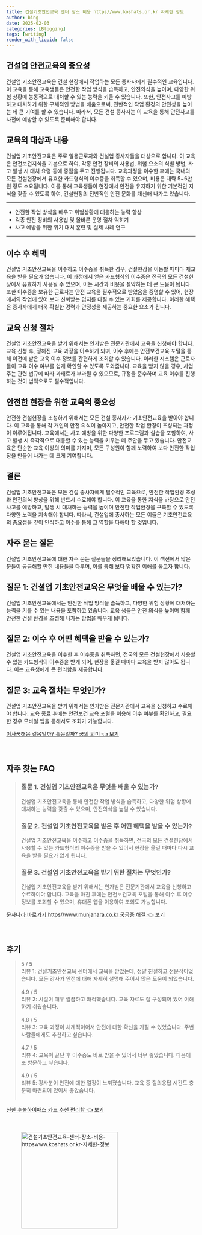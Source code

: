 ```yaml
---
title: 건설기초안전교육 센터 장소 비용 https//www.koshats.or.kr 자세한 정보
author: bing
date: 2025-02-03
categories: [Blogging]
tags: [writing]
render_with_liquid: false
---
```



<h2 id='건설업_안전교육의_중요성'>건설업 안전교육의 중요성</h2>

<p>건설업 기초안전교육은 건설 현장에서 작업하는 모든 종사자에게 필수적인 교육입니다. 이 교육을 통해 교육생들은 안전한 작업 방식을 습득하고, 안전의식을 높이며, 다양한 위험 상황에 능동적으로 대처할 수 있는 능력을 키울 수 있습니다. 또한, 안전사고를 예방하고 대처하기 위한 구체적인 방법을 배움으로써, 전반적인 작업 환경의 안전성을 높이는 데 큰 기여를 할 수 있습니다. 따라서, 모든 건설 종사자는 이 교육을 통해 안전사고를 사전에 예방할 수 있도록 준비해야 합니다.</p>

<h2 id='대상및내용'>교육의 대상과 내용</h2>

<p>건설업 기초안전교육은 주로 일용근로자와 건설업 종사자들을 대상으로 합니다. 이 교육은 안전보건지식을 기본으로 하여, 각종 안전 장비의 사용법, 위험 요소의 식별 방법, 사고 발생 시 대처 요령 등에 중점을 두고 진행됩니다. 교육과정을 이수한 후에는 국내의 모든 건설현장에서 유효한 카드형식의 이수증을 취득할 수 있으며, 비용은 대략 5~6만 원 정도 소요됩니다. 이를 통해 교육생들이 현장에서 안전을 유지하기 위한 기본적인 지식을 갖출 수 있도록 하여, 건설현장의 전반적인 안전 문화를 개선해 나가고 있습니다.</p>

<hr />

<ul>
    <li>안전한 작업 방식을 배우고 위험상황에 대응하는 능력 향상</li>
    <li>각종 안전 장비의 사용법 및 올바른 운영 절차 익히기</li>
    <li>사고 예방을 위한 위기 대처 훈련 및 실제 사례 연구</li>
</ul>

<hr />

<h2 id='혜택'>이수 후 혜택</h2>

<p>건설업 기초안전교육을 이수하고 이수증을 취득한 경우, 건설현장을 이동할 때마다 재교육을 받을 필요가 없습니다. 이 과정에서 얻은 카드형식의 이수증은 전국의 모든 건설현장에서 유효하게 사용될 수 있으며, 이는 시간과 비용을 절약하는 데 큰 도움이 됩니다. 또한 이수증을 보유한 근로자는 안전 교육을 필수적으로 받았음을 증명할 수 있어, 현장에서의 작업에 있어 보다 신뢰받는 입지를 다질 수 있는 기회를 제공합니다. 이러한 혜택은 종사자에게 더욱 확실한 경력과 안정성을 제공하는 중요한 요소가 됩니다.</p>

<h2 id='신청절차'>교육 신청 절차</h2>

<p>건설업 기초안전교육을 받기 위해서는 인가받은 전문기관에서 교육을 신청해야 합니다. 교육 신청 후, 정해진 교육 과정을 이수하게 되며, 이수 후에는 안전보건교육 포털을 통해 이전에 받은 교육 이수 정보를 간편하게 조회할 수 있습니다. 이러한 시스템은 근로자들이 교육 이수 여부를 쉽게 확인할 수 있도록 도와줍니다. 교육을 받지 않을 경우, 사업주는 관련 법규에 따라 과태료가 부과될 수 있으므로, 규정을 준수하며 교육 이수를 진행하는 것이 법적으로도 필수적입니다.</p>

<h2 id='안전사고_예방'>안전한 현장을 위한 교육의 중요성</h2>

<p>안전한 건설현장을 조성하기 위해서는 모든 건설 종사자가 기초안전교육을 받아야 합니다. 이 교육을 통해 각 개인의 안전 의식이 높아지고, 안전한 작업 환경이 조성되는 과정이 이루어집니다. 교육에서는 사고 예방을 위한 다양한 프로그램과 실습을 포함하여, 사고 발생 시 즉각적으로 대응할 수 있는 능력을 키우는 데 주안을 두고 있습니다. 안전교육은 단순한 교육 이상의 의미를 가지며, 모든 구성원이 함께 노력하여 보다 안전한 작업장을 만들어 나가는 데 크게 기여합니다.</p>

<h2 id='결론'>결론</h2>

<p>건설업 기초안전교육은 모든 건설 종사자에게 필수적인 교육으로, 안전한 작업환경 조성과 안전의식 향상을 위해 반드시 수료해야 합니다. 이 교육을 통한 지식을 바탕으로 안전사고를 예방하고, 발생 시 대처하는 능력을 높이며 안전한 작업환경을 구축할 수 있도록 다양한 노력을 지속해야 합니다. 따라서, 건설업에 종사하는 모든 이들은 기초안전교육의 중요성을 깊이 인식하고 이수를 통해 그 역할을 다해야 할 것입니다.</p>

<h2 id='자주_묻는_질문'>자주 묻는 질문</h2>

<p>건설업 기초안전교육에 대한 자주 묻는 질문들을 정리해보았습니다. 이 섹션에서 많은 분들이 궁금해할 만한 내용들을 다루며, 이를 통해 보다 명확한 이해를 돕고자 합니다.</p>

<h2 id='질문_1'>질문 1: 건설업 기초안전교육은 무엇을 배울 수 있는가?</h2>

<p>건설업 기초안전교육에서는 안전한 작업 방식을 습득하고, 다양한 위험 상황에 대처하는 능력을 기를 수 있는 내용을 포함하고 있습니다. 교육 생들은 안전 의식을 높이며 함께 안전한 건설 환경을 조성해 나가는 방법을 배우게 됩니다.</p>

<h2 id='질문_2'>질문 2: 이수 후 어떤 혜택을 받을 수 있는가?</h2>

<p>건설업 기초안전교육을 이수한 후 이수증을 취득하면, 전국의 모든 건설현장에서 사용할 수 있는 카드형식의 이수증을 받게 되어, 현장을 옮길 때마다 교육을 받지 않아도 됩니다. 이는 교육생에게 큰 편리함을 제공합니다.</p>

<h2 id='질문_3'>질문 3: 교육 절차는 무엇인가?</h2>

<p>건설업 기초안전교육을 받기 위해서는 인가받은 전문기관에서 교육을 신청하고 수료해야 합니다. 교육 종료 후에는 안전보건 교육 포털을 이용해 이수 여부를 확인하고, 필요한 경우 모바일 앱을 통해서도 조회가 가능합니다.</p>


<p><a class="click-button" title="이사꿈해몽 길몽일까? 흉몽일까? 꿈의 의미" href="https://aptwhite.github.io/posts/%EC%9D%B4%EC%82%AC%EA%BF%88%ED%95%B4%EB%AA%BD-%EA%B8%B8%EB%AA%BD%EC%9D%BC%EA%B9%8C-%ED%9D%89%EB%AA%BD%EC%9D%BC%EA%B9%8C-%EA%BF%88%EC%9D%98-%EC%9D%98%EB%AF%B8/" rel="dofollow">이사꿈해몽 길몽일까? 흉몽일까? 꿈의 의미 👈 보기</a></p><br>
<h2 id='자주_찾는_FAQ'>자주 찾는 FAQ</h2>
<div itemscope="" itemtype="https://schema.org/FAQPage"> 
<blockquote> 
<div itemscope="" itemprop="mainEntity" itemtype="https://schema.org/Question"> 
<h3 itemprop="name">질문 1. 건설업 기초안전교육은 무엇을 배울 수 있는가?</h3> 
<div itemscope="" itemprop="acceptedAnswer" itemtype="https://schema.org/Answer"> 
<span itemprop="text"> 
<p>건설업 기초안전교육을 통해 안전한 작업 방식을 습득하고, 다양한 위험 상황에 대처하는 능력을 갖출 수 있으며, 안전의식을 높일 수 있습니다.</p> 
</span> 
</div> 
</div> 

<div itemscope="" itemprop="mainEntity" itemtype="https://schema.org/Question"> 
<h3 itemprop="name">질문 2. 건설업 기초안전교육을 받은 후 어떤 혜택을 받을 수 있는가?</h3> 
<div itemscope="" itemprop="acceptedAnswer" itemtype="https://schema.org/Answer"> 
<span itemprop="text"> 
<p>건설업 기초안전교육을 이수하고 이수증을 취득하면, 전국의 모든 건설현장에서 사용할 수 있는 카드형식의 이수증을 받을 수 있어서 현장을 옮길 때마다 다시 교육을 받을 필요가 없게 됩니다.</p> 
</span> 
</div> 
</div> 

<div itemscope="" itemprop="mainEntity" itemtype="https://schema.org/Question"> 
<h3 itemprop="name">질문 3. 건설업 기초안전교육을 받기 위한 절차는 무엇인가?</h3> 
<div itemscope="" itemprop="acceptedAnswer" itemtype="https://schema.org/Answer"> 
<span itemprop="text"> 
<p>건설업 기초안전교육을 받기 위해서는 인가받은 전문기관에서 교육을 신청하고 수료하여야 합니다. 교육을 마친 후에는 안전보건교육 포털을 통해 이수 후 이수 정보를 조회할 수 있으며, 휴대폰 앱을 이용하여 조회도 가능합니다.</p> 
</span> 
</div> 
</div> 

</blockquote> 
</div>
<p><a class="click-button" title="문자나라 바로가기 https//www.munjanara.co.kr 궁금증 해결" href="https://aptwhite.github.io/posts/%EB%AC%B8%EC%9E%90%EB%82%98%EB%9D%BC-%EB%B0%94%EB%A1%9C%EA%B0%80%EA%B8%B0-httpswww.munjanara.co.kr-%EA%B6%81%EA%B8%88%EC%A6%9D-%ED%95%B4%EA%B2%B0/" rel="dofollow">문자나라 바로가기 https//www.munjanara.co.kr 궁금증 해결 👈 보기</a></p><br>
<h2 id='후기'>후기</h2>
<div itemscope itemtype="https://schema.org/Product">
  <blockquote>
  <div itemprop="review" itemscope itemtype="https://schema.org/Review">
      <div itemprop="reviewRating" itemscope itemtype="https://schema.org/Rating"> <span itemprop="ratingValue">5</span> / <span itemprop="bestRating">5</span> </div>
      <span itemprop="reviewBody">리뷰 1: 건설기초안전교육 센터에서 교육을 받았는데, 정말 친절하고 전문적이었습니다. 모든 강사가 안전에 대해 자세히 설명해 주어서 많은 도움이 되었습니다.</span>
  </div>
  <br>
  <div itemprop="review" itemscope="review" itemtype="https://schema.org/Review">
      <div itemprop="reviewRating" itemscope itemtype="https://schema.org/Rating"> <span itemprop="ratingValue">4.9</span> / <span itemprop="bestRating">5</span> </div>
      <span itemprop="reviewBody">리뷰 2: 시설이 매우 깔끔하고 쾌적했습니다. 교육 자료도 잘 구성되어 있어 이해하기 쉬웠습니다.</span>
  </div>
  <br>
  <div itemprop="review" itemscope itemtype="https://schema.org/Review">
      <div itemprop="reviewRating" itemscope itemtype="https://schema.org/Rating"> <span itemprop="ratingValue">4.8</span> / <span itemprop="bestRating">5</span> </div>
      <span itemprop="reviewBody">리뷰 3: 교육 과정이 체계적이어서 안전에 대한 확신을 가질 수 있었습니다. 주변 사람들에게도 추천하고 싶습니다.</span>
  </div>
  <br>
  <div itemprop="review" itemscope itemtype="https://schema.org/Review">
      <div itemprop="reviewRating" itemscope itemtype="https://schema.org/Rating"> <span itemprop="ratingValue">4.7</span> / <span itemprop="bestRating">5</span> </div>
      <span itemprop="reviewBody">리뷰 4: 교육이 끝난 후 이수증도 바로 받을 수 있어서 너무 좋았습니다. 다음에 또 방문하고 싶습니다.</span>
  </div>
  <br>
  <div itemprop="review" itemscope itemtype="https://schema.org/Review">
      <div itemprop="reviewRating" itemscope itemtype="https://schema.org/Rating"> <span itemprop="ratingValue">4.9</span> / <span itemprop="bestRating">5</span> </div>
      <span itemprop="reviewBody">리뷰 5: 강사분이 안전에 대한 열정이 느껴졌습니다. 교육 중 질의응답 시간도 충분히 마련되어 있어서 좋았습니다.</span>
  </div>
  <br>
  </blockquote>
</div>
<p><a class="click-button" title="신한 후불하이패스 카드 추천 편리함" href="https://aptwhite.github.io/posts/%EC%8B%A0%ED%95%9C-%ED%9B%84%EB%B6%88%ED%95%98%EC%9D%B4%ED%8C%A8%EC%8A%A4-%EC%B9%B4%EB%93%9C-%EC%B6%94%EC%B2%9C-%ED%8E%B8%EB%A6%AC%ED%95%A8/" rel="dofollow">신한 후불하이패스 카드 추천 편리함 👈 보기</a></p><br>
<figure class="image"><img src="https://aptwhite.github.io/assets/img/thumbnail/건설기초안전교육-센터-장소-비용-httpswww.koshats.or.kr-자세한-정보.webp" alt="건설기초안전교육-센터-장소-비용-httpswww.koshats.or.kr-자세한-정보" width="256" height="256"></figure>